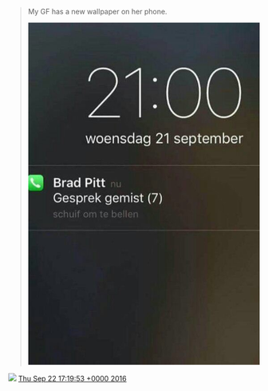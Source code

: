 > My GF has a new wallpaper on her phone\. 
> 
> ![](../../media/779007320483332096-Cs-XBhdWgAAGeon.jpg)

<img src="../../media/tweet.ico" width="12" /> [Thu Sep 22 17:19:53 +0000 2016](https://twitter.com/DromerDenker/status/779007320483332096)